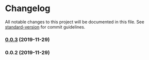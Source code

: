 # Changelog

All notable changes to this project will be documented in this file. See [standard-version](https://github.com/conventional-changelog/standard-version) for commit guidelines.

### [0.0.3](https://github.com/freedomsex/styles/compare/v0.0.2...v0.0.3) (2019-11-29)

### 0.0.2 (2019-11-29)
